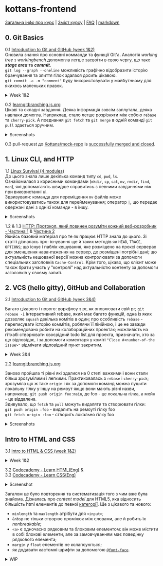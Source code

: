 # kottans-frontend

[Загальна інфо про курс](https://github.com/kottans/frontend/blob/2022_UA/README.md) | [Зміст курсу](https://github.com/kottans/frontend/blob/2022_UA/contents.md) | [FAQ](https://github.com/kottans/frontend/blob/2022_UA/faq.md) | [markdown](https://help.github.com/categories/writing-on-github/)

## 0. Git Basics

0.1 [Introduction to Git and GitHub (week 1&2)](https://www.coursera.org/learn/introduction-git-github)  
Оновила знання про основні комманди та функції Git'а. Аналогія _working tree_ з _workingbench_ допомогла легше засвоїти в свою чергу, що таке **_stage area_** та **_commit_**.  
`git log --graph --oneline` можливість графічно відобразити історію бранчування та злиття гілок здалася досить цікавою.  
`git commit -a -m "comment"` буду використовувати у майбутньому для якихось маленьких правок.

<details><summary>Week 1&2</summary>

![coursera week 1](./task_git_collaboration/git-coursera-w1.PNG)

![coursera week 2](./task_git_collaboration/git-coursera-w2.PNG)

</details>

0.2 [learngitbranching.js.org](https://learngitbranching.js.org/)  
Цікаві та складні завдання. Деяка інформація зовсім заплутала, деяка навпаки домогла. Наприклад, стало легше розрізняти між собою `rebase` та `cherry-pick`. А поєднання `git fetch` та `git merge` в одній команді `git pull` здається зручним.

<details><summary>Screenshots</summary>

![learngitbranching level Introduction Sequence](./task_git_collaboration/git_01.PNG)

![learngitbranching level Push & Pull -- віддалені репозиторії в Git!](./task_git_collaboration/git_02.PNG)

</details>

0.3 pull-request до [Kottans/mock-repo](https://github.com/Kottans/mock-repo) is [successfully merged and closed](https://github.com/kottans/mock-repo/pull/999).

## 1. Linux CLI, and HTTP

1.1 [Linux Survival (4 modules)](https://linuxsurvival.com/linux-tutorial-introduction/)  
До цього знала лише декілька команд типу `cd`, `pwd`, `ls`.  
Ознайомилася з корисними командами (`mkdir`, `cp`, `cat`, `mv`, `rmdir`, `find`, `man`), які допомагають швидше справитись з певними завданнями ніж при використанні ui.  
Здвивували: команда для переміщення `mv` файлів може використовуватись також для перейменування; оператор `|`, що передає одержані дані з однієї команди - в іншу.

<details><summary>Screenshots</summary>
 
![linux quiz 1](./task_linux_cli/linux_01.PNG)

![linux quiz 2](./task_linux_cli/linux_02.PNG)

![linux quiz 3](./task_linux_cli/linux_03.PNG)

![linux quiz 4](./task_linux_cli/linux_04.PNG)

</details>

1.2 & 1.3 [HTTP: Протокол, який повинен розуміти кожний веб-розробник - Частина 1](https://code.tutsplus.com/uk/tutorials/http-the-protocol-every-web-developer-must-know-part-1--net-31177) & [Частина 2](https://code.tutsplus.com/uk/tutorials/http-the-protocol-every-web-developer-must-know-part-2--net-31155)  
Якийсь базовий матеріал про те як працює HTTP знала до цього. Зі статті дізналась про: існування ще й таких методів як `HEAD`, `TRACE`, `OPTIONS`; що існує і паблік кешування, яке розміщено на проксі серверах для зменшення навантаження на сервер, де розміщені потрібні дані; що актуальність кешованої версії можна контролювати за допомоги спеціальних заголовків `Cache-Control`. Крім того, цікаво, що клієнт може також брати участь у "контролі" над актуальністю контенту за допомоги заголовків у своєму запиті.

## 2. VCS (hello gitty), GitHub and Collaboration

2.1 [Introduction to Git and GitHub (week 3&4)](https://www.coursera.org/learn/introduction-git-github)

Багато цікавого і нового: воркфлоу з pr, як оновлювати свій pr; `git rebase -i` інтерактивний rebase, який має багато функцій, одна із яких дозволяє `squash` декілька комітів в один; про особливість `rebase` - переписувати історію коммітів, роблячи її лінійною, і це не завжди рекомендовано робити на колабораційних проектах; можливість на гітхабі створювати своєрідний todo list для проекта, призначати, хто за що відповідає, і за допомоги коментаря у коміті `"Close #<number-of-the issue>"` відмічати відповідний пункт закритим.

<details><summary>Week 3&4</summary>

![coursera week 3](./task_git_collaboration/git-coursera-w3.PNG)

![coursera week 4](./task_git_collaboration/git-coursera-w4.PNG)

</details>

2.2 [learngitbranching.js.org](https://learngitbranching.js.org/)

Заново пройшла ті рівні які здалися на 0 степі важкими і вони стали більш зрозумілими і легкими. Практиковалась з `rebase` і `cherry-pick`; зрозуміла що ж таке `origin` і як за допомоги команд можна пушити локальну гілку у іншу на ремоут якщо вони мають різні назви, наприклад: `git push origin foo:main`, де foo - це локальна гілка, а мейн - це віддалена.  
Здивувало, що `fetch` та `pull` можуть видаляти та створювати гілки:  
`git push origin :foo` - видалить на ремоуті гілку foo  
`git fetch origin :foo` - створить локально гілку foo

<details><summary>Screenshots</summary>

![learngitbranching level Introduction Sequence](./task_git_collaboration/git_01.PNG)

![learngitbranching level Push & Pull -- віддалені репозиторії в Git!](./task_git_collaboration/git_02.PNG)

</details>

## Intro to HTML and CSS

3.1 [Intro to HTML & CSS (week 1&2)](https://www.coursera.org/learn/html-css-javascript-for-web-developers)

<details><summary>Week 1&2</summary>

![coursera week 1](./task_html_css_intro/coursera-htmlcss01.PNG)

![coursera week 2](./task_html_css_intro/coursera-htmlcss02.PNG)

</details>

3.2 [Codecademy - Learn HTML(Eng)](https://www.codecademy.com/learn/learn-html) &  
3.3 [Codecademy - Learn CSS(Eng)](https://www.codecademy.com/learn/learn-css)

<details><summary>Screenshot</summary>

![HTML & CSS codecademy](./task_html_css_intro/codecadamy.PNG)

</details>

Загалом це було повторення та систематизація того з чим вже була знайома. Дізналась про _content model_ для HTML5, яка відносить більшість html елементів до певної [категорії](https://html.spec.whatwg.org/#content-models). Ще з цікавого та нового:

- `minlength` та `maxlength` атрібути для `<input>`;
- `&nbsp` не тільки створює проміжок між словами, але й робить їх _nonbreakable_;
- `<a>` є одночасно рядковим та блоковим елементом: він може містити в собі блокові елементи, але за замовчуванням має поведінку рядкового елемента;
- `margin` у `float` елементів не колапсуються;
- як додавати кастомні шрифти за допомогою [`@font-face`](https://css-tricks.com/snippets/css/using-font-face-in-css/).

<details><summary>WIP</summary>

## 4. Responsive Web Design

4.1 [Responsive web design basics](https://web.dev/i18n/en/responsive-web-design-basics/)  
4.2 ~~[FLEXBOX. Вчимося верстати на флексах](https://www.youtube.com/playlist?list=PLM6XATa8CAG5mPV60dMmjMRrHVW4LmV2x)~~  
4.3 ~~[Flexbox Froggy](http://flexboxfroggy.com/)~~  
4.4 [CSS Grid Layout](https://www.youtube.com/watch?v=GV92IdMGFfA&list=PLM6XATa8CAG5pXQrW_kDaeZb_uIAMNZIm)  
4.5 [Grid Garden](http://cssgridgarden.com/)

<details><summary>Flexbox Froggy</summary>

![Flexbox Froggy](./task_responsive_web_design/game_flex.PNG)

</details>

## 5. HTML & CSS Practice

[Вимоги](https://github.com/kottans/frontend/blob/2022_UA/tasks/html-css-popup.md) | [nav section rules](https://developer.mozilla.org/en-US/docs/Web/HTML/Element/nav) | [checkbox video](https://www.youtube.com/watch?v=E6kLaaQFctU&ab_channel=VadimMakeev)

## 6. JavaScript Basics

6.1 [Intro to JS](https://www.coursera.org/learn/html-css-javascript-for-web-developers/home/week/4)  
6.2

- ~~[Basic JavaScript](https://www.freecodecamp.org/learn/javascript-algorithms-and-data-structures/basic-javascript/)~~
- ~~[ES6 Challenges ](https://www.freecodecamp.org/learn/javascript-algorithms-and-data-structures/#es6) перші 17~~
- [Basic Data Structures](https://www.freecodecamp.org/learn/javascript-algorithms-and-data-structures/#basic-data-structures)
- [Basic Algorithm Scripting](https://www.freecodecamp.org/learn/javascript-algorithms-and-data-structures/#basic-algorithm-scripting)
- [Functional Programming ](https://www.freecodecamp.org/learn/javascript-algorithms-and-data-structures/#functional-programming)
- [Algorithm Scripting Challenges](https://www.freecodecamp.org/learn/javascript-algorithms-and-data-structures/#intermediate-algorithm-scripting) перші 11

<details><summary>Freecodecamp JS</summary>

![Basic JavaScript](./task_js_basics/freecodecamp_js_01.PNG)  
![ES6 Challenges](./task_js_basics/freecodecamp_js_02.PNG)

</details>

</details>
